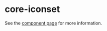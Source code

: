 core-iconset
============

See the [component page](https://polymer-project.org/docs/elements/core-elements.html#core-iconset) for more information.
